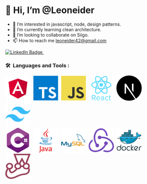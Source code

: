 
<h1>👋 Hi, I’m @Leoneider</h1>

- 👀 I’m interested in javascript, node, design patterns.
- 🌱 I’m currently learning clean architecture.
- 💞️ I’m looking to collaborate on Siigo.
- 📫 How to reach me leoneider42@gmail.com

<div>
  <a href="https://www.linkedin.com/in/leoneider/">
    <img src="https://img.shields.io/badge/LinkedIn-blue?style=for-the-badge&logo=linkedin&logoColor=white" alt="LinkedIn Badge"/>
  </a>&nbsp;
</div>


### 🛠 &nbsp;Languages and Tools :

<div>
<img src="https://raw.githubusercontent.com/Leoneider/Leoneider/main/Angular_full_color_logo.svg" title="mongodb"  alt="mongodb" width="80" height="80"/>&nbsp;
<img src="https://raw.githubusercontent.com/devicons/devicon/master/icons/typescript/typescript-original.svg" title="typescript" alt="typescript" width="80" height="80"/>&nbsp;
<img src="https://raw.githubusercontent.com/devicons/devicon/master/icons/javascript/javascript-original.svg" title="JavaScript" alt="JavaScript" width="80" height="80"/>&nbsp;
<img src="https://raw.githubusercontent.com/devicons/devicon/master/icons/react/react-original-wordmark.svg" title="React" alt="React" width="80" height="80"/>&nbsp;
<img src="https://raw.githubusercontent.com/devicons/devicon/master/icons/nextjs/nextjs-original.svg" title="nextjs" alt="nextjs" width="80" height="80"/>&nbsp;
<img src="https://raw.githubusercontent.com/devicons/devicon/master/icons/tailwindcss/tailwindcss-plain.svg" title="tailwindcss" alt="tailwindcss" width="80" height="80"/>&nbsp;
</br>
<img src="https://raw.githubusercontent.com/Leoneider/Leoneider/main/cs.svg" title="NodeJS" alt="NodeJS" width="80" height="80"/>&nbsp;
<img src="https://raw.githubusercontent.com/devicons/devicon/master/icons/java/java-original-wordmark.svg" title="Java" alt="Java" width="80" height="80"/>&nbsp;
<img src="https://raw.githubusercontent.com/devicons/devicon/master/icons/mysql/mysql-original-wordmark.svg" title="MySQL"  alt="MySQL" width="80" height="80"/>&nbsp;
<img src="https://raw.githubusercontent.com/devicons/devicon/master/icons/redux/redux-original.svg" title="Redux" alt="Redux " width="80" height="80"/>&nbsp;
<img src="https://raw.githubusercontent.com/devicons/devicon/master/icons/docker/docker-original-wordmark.svg" title="Docker" alt="Docker" width="80" height="80"/>&nbsp;
<img src="https://raw.githubusercontent.com/devicons/devicon/master/icons/jest/jest-plain.svg" title="jest" alt="jest" width="80" height="80"/>&nbsp;
</div>
<br />
<br />

<!---
Leoneider/Leoneider is a ✨ special ✨ repository because its `README.md` (this file) appears on your GitHub profile.
You can click the Preview link to take a look at your changes.
--->

